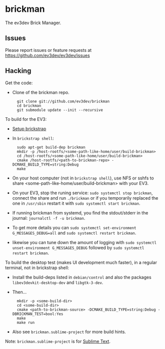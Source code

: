 brickman
========

The ev3dev Brick Manager.

Issues
------

Please report issues or feature requests at https://github.com/ev3dev/ev3dev/issues

Hacking
-------

Get the code:

* Clone of the brickman repo.

        git clone git://github.com/ev3dev/brickman
        cd brickman
        git submodule update --init --recursive

To build for the EV3:

* [Setup brickstrap]
* In `brickstrap shell`:

        sudo apt-get build-dep brickman
        mkdir -p /host-rootfs/<some-path-like-home/user/build-brickman>
        cd /host-rootfs/<some-path-like-home/user/build-brickman>
        cmake /host-rootfs/<path-to-brickman-repo> -DCMAKE_BUILD_TYPE=string:Debug
        make

* On your host computer (not in `brickstrap shell`), use NFS or sshfs to share
<some-path-like-home/user/build-brickman> with your EV3.
* On your EV3, stop the runing service: `sudo systemctl stop brickman`, connect
the share and run `./brickman` or if you temporarily replaced the one in
`/usr/sbin` restart it with `sudo systemctl start brickman`.
* If running brickman from systemd, you find the stdout/stderr in the journal:
`journalctl -f -u brickman`.
* To get more details you can `sudo systemctl set-environment G_MESSAGES_DEBUG=all` and `sudo systemctl restart brickman`.
* likewise you can tune down the amount of logging with `sudo systemctl unset-environment G_MESSAGES_DEBUG` followed by `sudo systemctl restart brickman`.

To build the desktop test (makes UI development much faster), in a regular terminal,
not in brickstrap shell:

* Install the build-deps listed in `debian/control` and also the packages
  `libev3devkit-desktop-dev` and `libgtk-3-dev`.
* Then...

        mkdir -p <some-build-dir>
        cd <some-build-dir>
        cmake <path-to-brickman-source> -DCMAKE_BUILD_TYPE=string:Debug -DBRICKMAN_TEST=bool:Yes
        make
        make run

* Also see `brickman.sublime-project` for more build hints.

Note: `brickman.sublime-project` is for [Sublime Text].

[Setup brickstrap]: https://github.com/ev3dev/ev3dev/wiki/Using-brickstrap-to-cross-compile-and-debug
[Sublime Text]: http://www.sublimetext.com/

